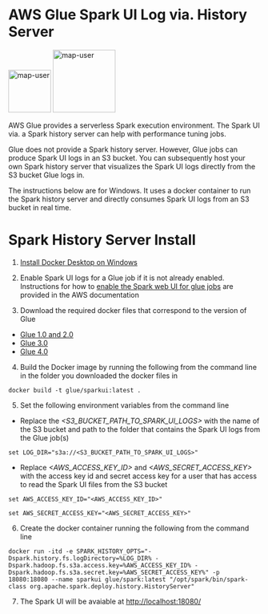 # AWS Glue Spark UI Log via. History Server

<img width="85" alt="map-user" src="https://img.shields.io/badge/views-298-green"> <img width="125" alt="map-user" src="https://img.shields.io/badge/unique visits-069-green">

AWS Glue provides a serverless Spark execution environment. The Spark UI via. a Spark history server can help with performance tuning jobs.

Glue does not provide a Spark history server. However, Glue jobs can produce Spark UI logs in an S3 bucket. You can subsequently host your own Spark history server that visualizes the Spark UI logs directly from the S3 bucket Glue logs in.

The instructions below are for Windows. It uses a docker container to run the Spark history server and directly consumes Spark UI logs from an S3 bucket in real time.

# Spark History Server Install

1. [Install Docker Desktop on Windows](https://docs.docker.com/desktop/install/windows-install/)

2. Enable Spark UI logs for a Glue job if it is not already enabled. Instructions for how to [enable the Spark web UI for glue jobs](https://docs.aws.amazon.com/glue/latest/dg/monitor-spark-ui-jobs.html) are provided in the AWS documentation

3. Download the required docker files that correspond to the version of Glue

* [Glue 1.0 and 2.0](https://github.com/ev2900/Glue_Spark_History_Server/tree/main/Docker/Glue_1.0_and_2.0)
* [Glue 3.0](https://github.com/ev2900/Glue_Spark_History_Server/tree/main/Docker/Glue_3.0)
* [Glue 4.0](https://github.com/ev2900/Glue_Spark_History_Server/tree/main/Docker/Glue_4.0)

4. Build the Docker image by running the following from the command line in the folder you downloaded the docker files in

``` docker build -t glue/sparkui:latest . ```

5. Set the following environment variables from the command line

* Replace the *<S3_BUCKET_PATH_TO_SPARK_UI_LOGS>* with the name of the S3 bucket and path to the folder that contains the Spark UI logs from the Glue job(s)

``` set LOG_DIR="s3a://<S3_BUCKET_PATH_TO_SPARK_UI_LOGS>" ```

* Replace *<AWS_ACCESS_KEY_ID>* and *<AWS_SECRET_ACCESS_KEY>* with the access key id and secret access key for a user that has access to read the Spark UI files from the S3 bucket

``` set AWS_ACCESS_KEY_ID="<AWS_ACCESS_KEY_ID>" ```

``` set AWS_SECRET_ACCESS_KEY="<AWS_SECRET_ACCESS_KEY>" ```

6. Create the docker container running the following from the command line

``` docker run -itd -e SPARK_HISTORY_OPTS="-Dspark.history.fs.logDirectory=%LOG_DIR% -Dspark.hadoop.fs.s3a.access.key=%AWS_ACCESS_KEY_ID% -Dspark.hadoop.fs.s3a.secret.key=%AWS_SECRET_ACCESS_KEY%" -p 18080:18080 --name sparkui glue/spark:latest "/opt/spark/bin/spark-class org.apache.spark.deploy.history.HistoryServer" ```

7. The Spark UI will be avaiable at [http://localhost:18080/](http://localhost:18080/)
